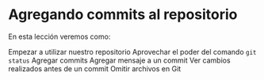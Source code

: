 # Agregando commits al repositorio

En esta lección veremos como:

Empezar a utilizar nuestro repositorio
Aprovechar el poder del comando `git status`
Agregar commits
Agregar mensaje a un commit
Ver cambios realizados antes de un commit
Omitir archivos en Git

<!--stackedit_data:
eyJoaXN0b3J5IjpbMTE4NTYzNzM1OCw4NDQxMzcwOTksNzU5Mj
k5MDcxLDUxNDcwNTM1M119
-->
